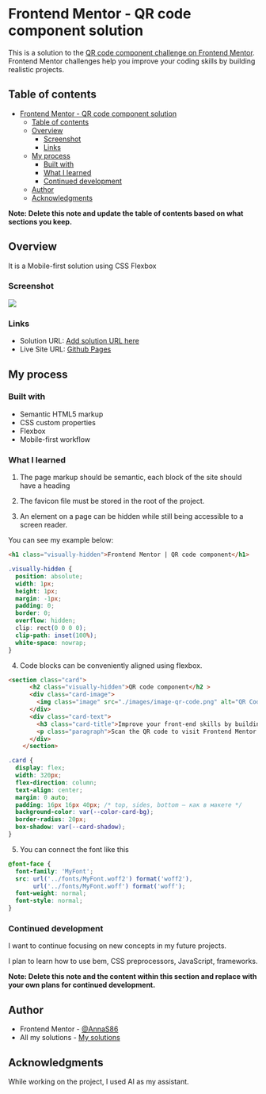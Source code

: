 # Frontend Mentor - QR code component solution

This is a solution to the [QR code component challenge on Frontend Mentor](https://www.frontendmentor.io/challenges/qr-code-component-iux_sIO_H). Frontend Mentor challenges help you improve your coding skills by building realistic projects. 

## Table of contents

- [Frontend Mentor - QR code component solution](#frontend-mentor---qr-code-component-solution)
  - [Table of contents](#table-of-contents)
  - [Overview](#overview)
    - [Screenshot](#screenshot)
    - [Links](#links)
  - [My process](#my-process)
    - [Built with](#built-with)
    - [What I learned](#what-i-learned)
    - [Continued development](#continued-development)
  - [Author](#author)
  - [Acknowledgments](#acknowledgments)

**Note: Delete this note and update the table of contents based on what sections you keep.**

## Overview

It is a Mobile-first solution using CSS Flexbox

### Screenshot

![](./screenshot.jpg)

### Links

- Solution URL: [Add solution URL here](https://www.frontendmentor.io/profile/AnnaS86)
- Live Site URL: [Github Pages](https://annas86.github.io/qr-code-component-main)

## My process

### Built with

- Semantic HTML5 markup
- CSS custom properties
- Flexbox
- Mobile-first workflow

### What I learned

1. The page markup should be semantic, each block of the site should have a heading
   
2. The favicon file must be stored in the root of the project.

3. An element on a page can be hidden while still being accessible to a screen reader.

You can see my example below:

```html
<h1 class="visually-hidden">Frontend Mentor | QR code component</h1>
```
```css
.visually-hidden {
  position: absolute;
  width: 1px;
  height: 1px;
  margin: -1px;
  padding: 0;
  border: 0;
  overflow: hidden;
  clip: rect(0 0 0 0);
  clip-path: inset(100%);
  white-space: nowrap;
}
```
4. Code blocks can be conveniently aligned using flexbox.

```html
<section class="card">
      <h2 class="visually-hidden">QR code component</h2 >
      <div class="card-image">
        <img class="image" src="./images/image-qr-code.png" alt="QR Code">
      </div>
      <div class="card-text">
        <h3 class="card-title">Improve your front-end skills by building projects</h3>
        <p class="paragraph">Scan the QR code to visit Frontend Mentor and take your coding skills to the next level</p>
      </div>
    </section>
```

```css
.card {
  display: flex;
  width: 320px;
  flex-direction: column;
  text-align: center;
  margin: 0 auto;
  padding: 16px 16px 40px; /* top, sides, bottom — как в макете */
  background-color: var(--color-card-bg);
  border-radius: 20px;
  box-shadow: var(--card-shadow);
}
```
5. You can connect the font like this

```css
@font-face {
  font-family: 'MyFont';
  src: url('../fonts/MyFont.woff2') format('woff2'),
       url('../fonts/MyFont.woff') format('woff');
  font-weight: normal;
  font-style: normal;
}
```

### Continued development

I want to continue focusing on new concepts in my future projects. 

I plan to learn how to use bem, CSS preprocessors, JavaScript, frameworks.

**Note: Delete this note and the content within this section and replace with your own plans for continued development.**

## Author

- Frontend Mentor - [@AnnaS86](https://www.frontendmentor.io/profile/AnnaS86)
- All my solutions - [My solutions](https://www.frontendmentor.io/profile/AnnaS86/solutions)

## Acknowledgments

While working on the project, I used AI as my assistant.